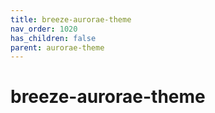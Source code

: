 ```yaml
---
title: breeze-aurorae-theme
nav_order: 1020
has_children: false
parent: aurorae-theme
---
```



# breeze-aurorae-theme
